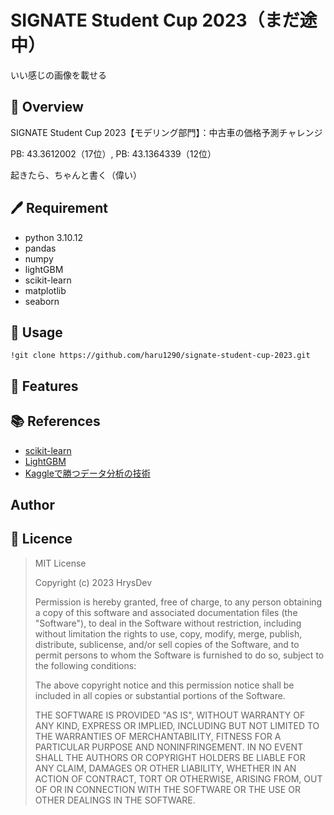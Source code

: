 # SIGNATE Student Cup 2023（まだ途中）

いい感じの画像を載せる

## 🫠 Overview

SIGNATE Student Cup 2023【モデリング部門】：中古車の価格予測チャレンジ

PB: 43.3612002（17位）, PB: 43.1364339（12位）

起きたら、ちゃんと書く（偉い）

## 🖊︎ Requirement

- python 3.10.12
- pandas
- numpy
- lightGBM
- scikit-learn
- matplotlib
- seaborn

## 🚀 Usage

~~~
!git clone https://github.com/haru1290/signate-student-cup-2023.git
~~~

## 🍴 Features

## 📚 References

- [scikit-learn](https://scikit-learn.org/stable/)
- [LightGBM](https://lightgbm.readthedocs.io/en/stable/)
- [Kaggleで勝つデータ分析の技術](https://github.com/ghmagazine/kagglebook)

## Author

## 📝 Licence

>MIT License
>
>Copyright (c) 2023 HrysDev
>
>Permission is hereby granted, free of charge, to any person obtaining a copy
>of this software and associated documentation files (the "Software"), to deal
>in the Software without restriction, including without limitation the rights
>to use, copy, modify, merge, publish, distribute, sublicense, and/or sell
>copies of the Software, and to permit persons to whom the Software is
>furnished to do so, subject to the following conditions:
>
>The above copyright notice and this permission notice shall be included in all
>copies or substantial portions of the Software.
>
>THE SOFTWARE IS PROVIDED "AS IS", WITHOUT WARRANTY OF ANY KIND, EXPRESS OR
>IMPLIED, INCLUDING BUT NOT LIMITED TO THE WARRANTIES OF MERCHANTABILITY,
>FITNESS FOR A PARTICULAR PURPOSE AND NONINFRINGEMENT. IN NO EVENT SHALL THE
>AUTHORS OR COPYRIGHT HOLDERS BE LIABLE FOR ANY CLAIM, DAMAGES OR OTHER
>LIABILITY, WHETHER IN AN ACTION OF CONTRACT, TORT OR OTHERWISE, ARISING FROM,
>OUT OF OR IN CONNECTION WITH THE SOFTWARE OR THE USE OR OTHER DEALINGS IN THE
>SOFTWARE.
